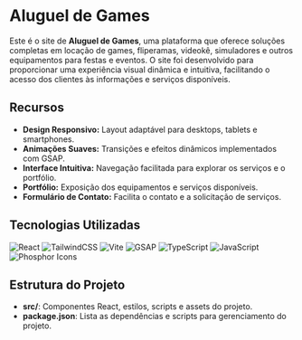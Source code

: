 # Aluguel de Games

Este é o site de **Aluguel de Games**, uma plataforma que oferece soluções completas em locação de games, fliperamas, videokê, simuladores e outros equipamentos para festas e eventos. O site foi desenvolvido para proporcionar uma experiência visual dinâmica e intuitiva, facilitando o acesso dos clientes às informações e serviços disponíveis.

## Recursos

- **Design Responsivo:** Layout adaptável para desktops, tablets e smartphones.
- **Animações Suaves:** Transições e efeitos dinâmicos implementados com GSAP.
- **Interface Intuitiva:** Navegação facilitada para explorar os serviços e o portfólio.
- **Portfólio:** Exposição dos equipamentos e serviços disponíveis.
- **Formulário de Contato:** Facilita o contato e a solicitação de serviços.

## Tecnologias Utilizadas

![React](https://img.shields.io/badge/-React-61DAFB?logo=react&logoColor=black&style=flat)
![TailwindCSS](https://img.shields.io/badge/-TailwindCSS-38B2AC?logo=tailwindcss&logoColor=white&style=flat)
![Vite](https://img.shields.io/badge/-Vite-646CFF?logo=vite&logoColor=white&style=flat)
![GSAP](https://img.shields.io/badge/-GSAP-88CE02?logo=greensock&logoColor=black&style=flat)
![TypeScript](https://img.shields.io/badge/-TypeScript-3178C6?logo=typescript&logoColor=white&style=flat)
![JavaScript](https://img.shields.io/badge/-JavaScript-F7DF1E?logo=javascript&logoColor=black&style=flat)
![Phosphor Icons](https://img.shields.io/badge/-Phosphor%20Icons-4E4E4E?logo=phosphor-icons&logoColor=white&style=flat)

## Estrutura do Projeto

- **src/**: Componentes React, estilos, scripts e assets do projeto.
- **package.json**: Lista as dependências e scripts para gerenciamento do projeto.